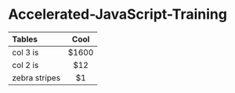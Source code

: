 # Accelerated-JavaScript-Training

| Tables         | Cool    |
| :------------- | :-----: |
| col 3 is       | $1600   |
| col 2 is       | $12     |
| zebra stripes  | $1      |
